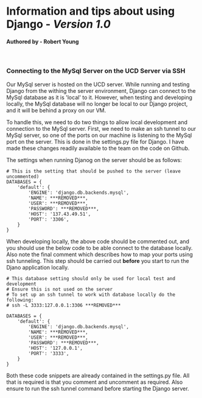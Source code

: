 # Information and tips about using Django - _Version 1.0_

#### Authored by - Robert Young
<br/>

### Connecting to the MySql Server on the UCD Server via SSH

Our MySql server is hosted on the UCD server. While running and testing Django from the withing the server environment, Django can connect to the MySql database as it is 'local' to it. However, when testing and developing locally, the MySql database will no longer be local to our Django project, and it will be behind a proxy on our VM.

To handle this, we need to do two things to allow local development and connection to the MySql server. First, we need to make an ssh tunnel to our MySql server, so one of the ports on our machine is listening to the MySql port on the server. This is done in the settings.py file for Django. I have made these changes readily available to the team on the code on Github.

The settings when running Djanog on the server should be as follows:

```
# This is the setting that should be pushed to the server (leave uncommented)
DATABASES = {
    'default': {
        'ENGINE': 'django.db.backends.mysql',
        'NAME': ***REMOVED***,
        'USER': ***REMOVED***,
        'PASSWORD': ***REMOVED***,
        'HOST': '137.43.49.51',
        'PORT': '3306',
    }
}
```
When developing locally, the above code should be commented out, and you should use the below code to be able connect to the database locally. Also note the final comment which describes how to map your ports using ssh tunneling. This step should be carried out **before** you start to run the Djano application locally.

```
# This database setting should only be used for local test and development
# Ensure this is not used on the server
# To set up an ssh tunnel to work with database locally do the following:
# ssh -L 3333:127.0.0.1:3306 ***REMOVED***

DATABASES = {
    'default': {
        'ENGINE': 'django.db.backends.mysql',
        'NAME': ***REMOVED***,
        'USER': ***REMOVED***,
        'PASSWORD': ***REMOVED***,
        'HOST': '127.0.0.1',
        'PORT': '3333',
    }
}

```

Both these code snippets are already contained in the settings.py file. All that is required is that you comment and uncomment as required. Also ensure to run the ssh tunnel command before starting the Django server. 